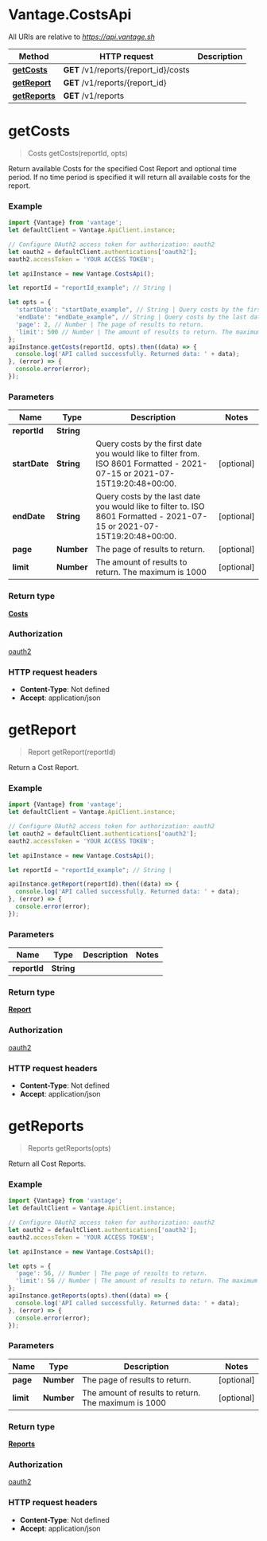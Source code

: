 # Vantage.CostsApi

All URIs are relative to *https://api.vantage.sh*

Method | HTTP request | Description
------------- | ------------- | -------------
[**getCosts**](CostsApi.md#getCosts) | **GET** /v1/reports/{report_id}/costs | 
[**getReport**](CostsApi.md#getReport) | **GET** /v1/reports/{report_id} | 
[**getReports**](CostsApi.md#getReports) | **GET** /v1/reports | 


<a name="getCosts"></a>
# **getCosts**
> Costs getCosts(reportId, opts)



Return available Costs for the specified Cost Report and optional time period. If no time period is specified it will return all available costs for the report.

### Example
```javascript
import {Vantage} from 'vantage';
let defaultClient = Vantage.ApiClient.instance;

// Configure OAuth2 access token for authorization: oauth2
let oauth2 = defaultClient.authentications['oauth2'];
oauth2.accessToken = 'YOUR ACCESS TOKEN';

let apiInstance = new Vantage.CostsApi();

let reportId = "reportId_example"; // String | 

let opts = { 
  'startDate': "startDate_example", // String | Query costs by the first date you would like to filter from. ISO 8601 Formatted - 2021-07-15 or 2021-07-15T19:20:48+00:00.
  'endDate': "endDate_example", // String | Query costs by the last date you would like to filter to. ISO 8601 Formatted - 2021-07-15 or 2021-07-15T19:20:48+00:00.
  'page': 2, // Number | The page of results to return.
  'limit': 500 // Number | The amount of results to return. The maximum is 1000
};
apiInstance.getCosts(reportId, opts).then((data) => {
  console.log('API called successfully. Returned data: ' + data);
}, (error) => {
  console.error(error);
});

```

### Parameters

Name | Type | Description  | Notes
------------- | ------------- | ------------- | -------------
 **reportId** | **String**|  | 
 **startDate** | **String**| Query costs by the first date you would like to filter from. ISO 8601 Formatted - 2021-07-15 or 2021-07-15T19:20:48+00:00. | [optional] 
 **endDate** | **String**| Query costs by the last date you would like to filter to. ISO 8601 Formatted - 2021-07-15 or 2021-07-15T19:20:48+00:00. | [optional] 
 **page** | **Number**| The page of results to return. | [optional] 
 **limit** | **Number**| The amount of results to return. The maximum is 1000 | [optional] 

### Return type

[**Costs**](Costs.md)

### Authorization

[oauth2](../README.md#oauth2)

### HTTP request headers

 - **Content-Type**: Not defined
 - **Accept**: application/json

<a name="getReport"></a>
# **getReport**
> Report getReport(reportId)



Return a Cost Report.

### Example
```javascript
import {Vantage} from 'vantage';
let defaultClient = Vantage.ApiClient.instance;

// Configure OAuth2 access token for authorization: oauth2
let oauth2 = defaultClient.authentications['oauth2'];
oauth2.accessToken = 'YOUR ACCESS TOKEN';

let apiInstance = new Vantage.CostsApi();

let reportId = "reportId_example"; // String | 

apiInstance.getReport(reportId).then((data) => {
  console.log('API called successfully. Returned data: ' + data);
}, (error) => {
  console.error(error);
});

```

### Parameters

Name | Type | Description  | Notes
------------- | ------------- | ------------- | -------------
 **reportId** | **String**|  | 

### Return type

[**Report**](Report.md)

### Authorization

[oauth2](../README.md#oauth2)

### HTTP request headers

 - **Content-Type**: Not defined
 - **Accept**: application/json

<a name="getReports"></a>
# **getReports**
> Reports getReports(opts)



Return all Cost Reports.

### Example
```javascript
import {Vantage} from 'vantage';
let defaultClient = Vantage.ApiClient.instance;

// Configure OAuth2 access token for authorization: oauth2
let oauth2 = defaultClient.authentications['oauth2'];
oauth2.accessToken = 'YOUR ACCESS TOKEN';

let apiInstance = new Vantage.CostsApi();

let opts = { 
  'page': 56, // Number | The page of results to return.
  'limit': 56 // Number | The amount of results to return. The maximum is 1000
};
apiInstance.getReports(opts).then((data) => {
  console.log('API called successfully. Returned data: ' + data);
}, (error) => {
  console.error(error);
});

```

### Parameters

Name | Type | Description  | Notes
------------- | ------------- | ------------- | -------------
 **page** | **Number**| The page of results to return. | [optional] 
 **limit** | **Number**| The amount of results to return. The maximum is 1000 | [optional] 

### Return type

[**Reports**](Reports.md)

### Authorization

[oauth2](../README.md#oauth2)

### HTTP request headers

 - **Content-Type**: Not defined
 - **Accept**: application/json

